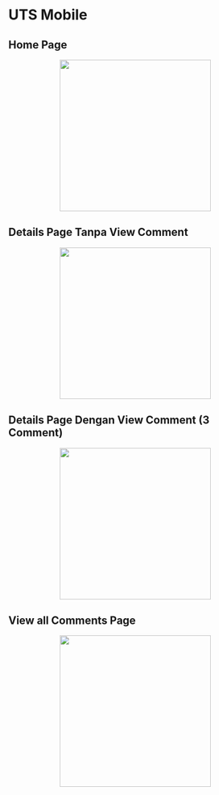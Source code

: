 # UTS Mobile

## Home Page
<div align="center">
  <img src="https://github.com/user-attachments/assets/7267cc4f-7750-4b8a-89d8-1f384856480b" width="300" />
</div>

## Details Page Tanpa View Comment
<div align="center">
  <img src="https://github.com/user-attachments/assets/7a6f85d2-4901-4ebc-9f22-8fc22342a350" width="300" />
</div>

## Details Page Dengan View Comment (3 Comment)
<div align="center">
  <img src="https://github.com/user-attachments/assets/981b2552-979f-48d5-840d-65ec0d6d9a40" width="300" />
</div>

## View all Comments Page
<div align="center">
  <img src="https://github.com/user-attachments/assets/a1659fe4-0911-44da-9413-b4f8e97648ea" width="300" />
</div>

